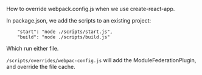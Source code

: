 How to override webpack.config.js when we use create-react-app.

In package.json, we add the scripts to an existing project:
```
    "start": "node ./scripts/start.js",
    "build": "node ./scripts/build.js"
```

Which run either file.

`/scripts/overrides/webpac-config.js` will add the ModuleFederationPlugin, and override the file cache.